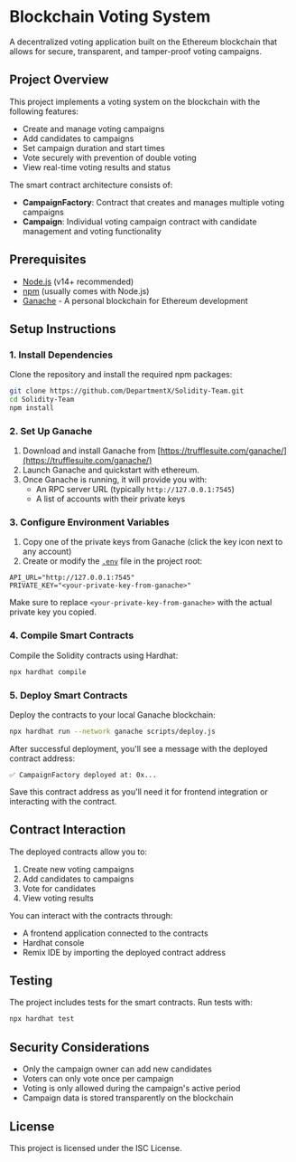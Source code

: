 # Blockchain Voting System

A decentralized voting application built on the Ethereum blockchain that allows for secure, transparent, and tamper-proof voting campaigns.

## Project Overview

This project implements a voting system on the blockchain with the following features:
- Create and manage voting campaigns
- Add candidates to campaigns
- Set campaign duration and start times
- Vote securely with prevention of double voting
- View real-time voting results and status

The smart contract architecture consists of:
- **CampaignFactory**: Contract that creates and manages multiple voting campaigns
- **Campaign**: Individual voting campaign contract with candidate management and voting functionality

## Prerequisites

- [Node.js](https://nodejs.org/) (v14+ recommended)
- [npm](https://www.npmjs.com/) (usually comes with Node.js)
- [Ganache](https://trufflesuite.com/ganache/) - A personal blockchain for Ethereum development

## Setup Instructions

### 1. Install Dependencies

Clone the repository and install the required npm packages:

```bash
git clone https://github.com/DepartmentX/Solidity-Team.git
cd Solidity-Team
npm install
```

### 2. Set Up Ganache

1. Download and install Ganache from [https://trufflesuite.com/ganache/](https://trufflesuite.com/ganache/)
2. Launch Ganache and quickstart with ethereum.
3. Once Ganache is running, it will provide you with:
   - An RPC server URL (typically `http://127.0.0.1:7545`)
   - A list of accounts with their private keys

### 3. Configure Environment Variables

1. Copy one of the private keys from Ganache (click the key icon next to any account)
2. Create or modify the [`.env`](.env ) file in the project root:

```
API_URL="http://127.0.0.1:7545"
PRIVATE_KEY="<your-private-key-from-ganache>"
```

Make sure to replace `<your-private-key-from-ganache>` with the actual private key you copied.

### 4. Compile Smart Contracts

Compile the Solidity contracts using Hardhat:

```bash
npx hardhat compile
```

### 5. Deploy Smart Contracts

Deploy the contracts to your local Ganache blockchain:

```bash
npx hardhat run --network ganache scripts/deploy.js
```

After successful deployment, you'll see a message with the deployed contract address:
```
✅ CampaignFactory deployed at: 0x...
```

Save this contract address as you'll need it for frontend integration or interacting with the contract.

## Contract Interaction

The deployed contracts allow you to:

1. Create new voting campaigns
2. Add candidates to campaigns
3. Vote for candidates
4. View voting results

You can interact with the contracts through:
- A frontend application connected to the contracts
- Hardhat console
- Remix IDE by importing the deployed contract address

## Testing

The project includes tests for the smart contracts. Run tests with:

```bash
npx hardhat test
```

## Security Considerations

- Only the campaign owner can add new candidates
- Voters can only vote once per campaign
- Voting is only allowed during the campaign's active period
- Campaign data is stored transparently on the blockchain

## License

This project is licensed under the ISC License.
